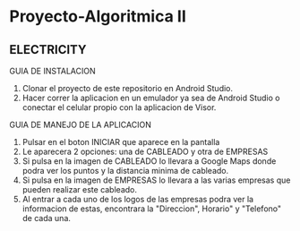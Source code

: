 # Proyecto-Algoritmica II
## ELECTRICITY

GUIA DE INSTALACION 

1. Clonar el proyecto de este repositorio en Android Studio.
2. Hacer correr la aplicacion en un emulador ya sea de Android Studio o conectar el celular propio con la aplicacion de Visor.

GUIA DE MANEJO DE LA APLICACION

1. Pulsar en el boton INICIAR que aparece en la pantalla
2. Le aparecera 2 opciones: una de CABLEADO y otra de EMPRESAS
3. Si pulsa en la imagen de CABLEADO lo llevara a Google Maps donde podra ver los puntos y la distancia minima de cableado.
4. Si pulsa en la imagen de EMPRESAS lo llevara a las varias empresas que pueden realizar este cableado.
5. Al entrar a cada uno de los logos de las empresas podra ver la informacion de estas, encontrara la "Direccion", Horario" y "Telefono" de cada una. 
